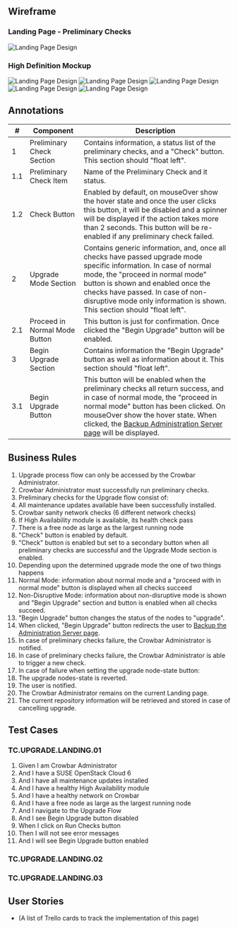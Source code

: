 ## Wireframe
### Landing Page - Preliminary Checks
![Landing Page Design](images/annotations.png)
### High Definition Mockup
![Landing Page Design](images/landing-comp.png)
![Landing Page Design](images/landing-comp1.png)
![Landing Page Design](images/landing%20page2a.png)
![Landing Page Design](images/landing%20page2.png)
![Landing Page Design](images/landing%20page3.png)


## Annotations
| # | Component | Description |
| --- | -------- | -------- |
| 1   | Preliminary Check Section  | Contains information, a status list of the preliminary checks, and a "Check" button. This section should "float left". |
| 1.1   | Preliminary Check Item   | Name of the Preliminary Check and it status.  |
| 1.2   | Check Button  | Enabled by default, on mouseOver show the hover state and once the user clicks this button, it will be disabled and a spinner will be displayed if the action takes more than 2 seconds. This button will be re-enabled if any preliminary check failed.  |
| 2   | Upgrade Mode Section  | Contains generic information, and, once all checks have passed upgrade mode specific information. In case of normal mode, the "proceed in normal mode" button is shown and enabled once the checks have passed. In case of non-disruptive mode only information is shown. This section should "float left". |
| 2.1   | Proceed in Normal Mode Button  | This button is just for confirmation. Once clicked the "Begin Upgrade" button will be enabled. |
| 3   | Begin Upgrade Section  | Contains information the "Begin Upgrade" button as well as information about it. This section should "float left". |
| 3.1   | Begin Upgrade Button   | This button will be enabled when the preliminary checks all return success, and in case of normal mode, the "proceed in normal mode" button has been clicked. On mouseOver show the hover state. When clicked, the [Backup Administration Server page](Upgrade67-Backup-Administration-Server.md) will be displayed.  |

## Business Rules
1. Upgrade process flow can only be accessed by the Crowbar Administrator.
1. Crowbar Administrator must successfully run preliminary checks.
1. Preliminary checks for the Upgrade flow consist of:
  1. All maintenance updates available have been successfully installed.
  1. Crowbar sanity network checks (6 different network checks)
  1. If High Availability module is available, its health check pass
  1. There is a free node as large as the largest running node
1. "Check" button is enabled by default.
1. "Check" button is enabled but set to a secondary button when all preliminary checks are successful and the Upgrade Mode section is enabled.
1. Depending upon the determined upgrade mode the one of two things happens
  1. Normal Mode: information about normal mode and a "proceed with in normal mode" button is displayed when all checks succeed
  1. Non-Disruptive Mode: information about non-disruptive mode is shown and "Begin Upgrade" section and button is enabled when all checks succeed.
1. "Begin Upgrade" button changes the status of the nodes to "upgrade".
1. When clicked, "Begin Upgrade" button redirects the user to [Backup the Administration Server page](Upgrade67-Backup-Administration-Server.md).
1. In case of preliminary checks failure, the Crowbar Administrator is notified.
1. In case of preliminary checks failure, the Crowbar Administrator is able to trigger a new check.
1. In case of failure when setting the upgrade node-state button:
  1. The upgrade nodes-state is reverted.
  1. The user is notified. 
  1. The Crowbar Administrator remains on the current Landing page.
1. The current repository information will be retrieved and stored in case of cancelling upgrade.

## Test Cases
### TC.UPGRADE.LANDING.01
1. Given I am Crowbar Administrator
2. And I have a SUSE OpenStack Cloud 6
3. And I have all maintenance updates installed
4. And I have a healthy High Availability module
5. And I have a healthy network on Crowbar
0. And I have a free node as large as the largest running node
6. And I navigate to the Upgrade Flow
7. And I see Begin Upgrade button disabled
8. When I click on Run Checks button
9. Then I will not see error messages
10. And I will see Begin Upgrade button enabled

### TC.UPGRADE.LANDING.02
### TC.UPGRADE.LANDING.03

## User Stories
- (A list of Trello cards to track the implementation of this page)